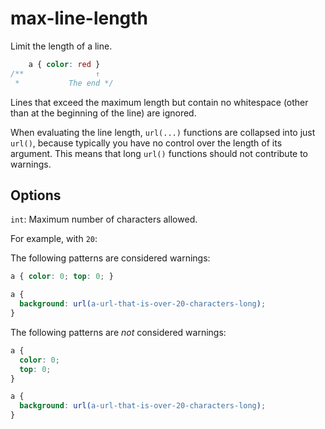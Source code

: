 # max-line-length

Limit the length of a line.

```css
    a { color: red }
/**                ↑
 *           The end */
```

Lines that exceed the maximum length but contain no whitespace (other than at the beginning of the line) are ignored.

When evaluating the line length, `url(...)` functions are collapsed into just `url()`,
because typically you have no control over the length of its argument.
This means that long `url()` functions should not contribute to warnings.

## Options

`int`: Maximum number of characters allowed.

For example, with `20`:

The following patterns are considered warnings:

```css
a { color: 0; top: 0; }
```

```css
a {
  background: url(a-url-that-is-over-20-characters-long);
}
```

The following patterns are *not* considered warnings:

```css
a {
  color: 0;
  top: 0;
}
```

```css
a {
  background: url(a-url-that-is-over-20-characters-long);
}
